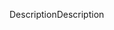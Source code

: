 <span data-ttu-id="bd1f3-101">Description</span><span class="sxs-lookup"><span data-stu-id="bd1f3-101">Description</span></span>
